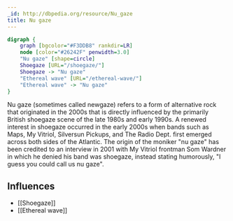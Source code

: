 ```yaml
---
_id: http://dbpedia.org/resource/Nu_gaze
title: Nu gaze
---
```


```dot
digraph {
	graph [bgcolor="#F3DDB8" rankdir=LR]
	node [color="#26242F" penwidth=3.0]
	"Nu gaze" [shape=circle]
	Shoegaze [URL="/shoegaze/"]
	Shoegaze -> "Nu gaze"
	"Ethereal wave" [URL="/ethereal-wave/"]
	"Ethereal wave" -> "Nu gaze"
}
```

Nu gaze (sometimes called newgaze) refers to a form of alternative rock that originated in the 2000s that is directly influenced by the primarily British shoegaze scene of the late 1980s and early 1990s. A renewed interest in shoegaze occurred in the early 2000s when bands such as Maps, My Vitriol, Silversun Pickups, and The Radio Dept. first emerged across both sides of the Atlantic. The origin of the moniker "nu gaze" has been credited to an interview in 2001 with My Vitriol frontman Som Wardner in which he denied his band was shoegaze, instead stating humorously, "I guess you could call us nu gaze".

## Influences

- [[Shoegaze]]
- [[Ethereal wave]]
